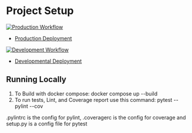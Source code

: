 # Project Setup

[![Production Workflow](https://github.com/tkim91/IS601-Project4/actions/workflows/prod.yml/badge.svg)](https://github.com/tkim91/IS601-Project4/actions/workflows/prod.yml)

* [Production Deployment](https://tk-project4-prod.herokuapp.com/)


[![Development Workflow](https://github.com/tkim91/IS601-Project4/actions/workflows/dev.yml/badge.svg)](https://github.com/tkim91/IS601-Project4/actions/workflows/dev.yml)

* [Developmental Deployment](https://tk-project4-dev.herokuapp.com/)

## Running Locally

1. To Build with docker compose:
   docker compose up --build
2. To run tests, Lint, and Coverage report use this command: pytest --pylint --cov

.pylintrc is the config for pylint, .coveragerc is the config for coverage and setup.py is a config file for pytest